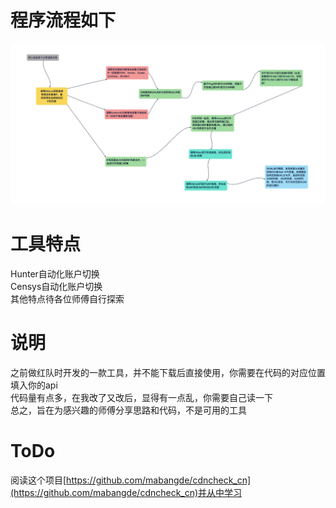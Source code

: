 # 程序流程如下
![image](./pic/01.png)

# 工具特点
Hunter自动化账户切换  
Censys自动化账户切换  
其他特点待各位师傅自行探索  

# 说明
之前做红队时开发的一款工具，并不能下载后直接使用，你需要在代码的对应位置填入你的api  
代码量有点多，在我改了又改后，显得有一点乱，你需要自己读一下  
总之，旨在为感兴趣的师傅分享思路和代码，不是可用的工具  

# ToDo
阅读这个项目[https://github.com/mabangde/cdncheck_cn](https://github.com/mabangde/cdncheck_cn)并从中学习